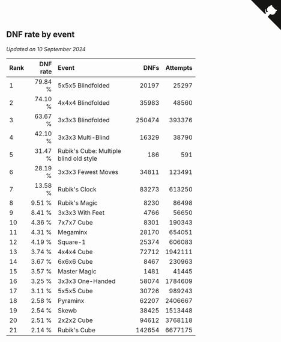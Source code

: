 ## DNF rate by event

*Updated on 10 September 2024*

| Rank | DNF rate | Event | DNFs | Attempts |
| :--- | ---: | :--- | ---: | ---: |
| 1 | 79.84 % | 5x5x5 Blindfolded | 20197 | 25297 |
| 2 | 74.10 % | 4x4x4 Blindfolded | 35983 | 48560 |
| 3 | 63.67 % | 3x3x3 Blindfolded | 250474 | 393376 |
| 4 | 42.10 % | 3x3x3 Multi-Blind | 16329 | 38790 |
| 5 | 31.47 % | Rubik's Cube: Multiple blind old style | 186 | 591 |
| 6 | 28.19 % | 3x3x3 Fewest Moves | 34811 | 123491 |
| 7 | 13.58 % | Rubik's Clock | 83273 | 613250 |
| 8 | 9.51 % | Rubik's Magic | 8230 | 86498 |
| 9 | 8.41 % | 3x3x3 With Feet | 4766 | 56650 |
| 10 | 4.36 % | 7x7x7 Cube | 8301 | 190343 |
| 11 | 4.31 % | Megaminx | 28170 | 654051 |
| 12 | 4.19 % | Square-1 | 25374 | 606083 |
| 13 | 3.74 % | 4x4x4 Cube | 72712 | 1942111 |
| 14 | 3.67 % | 6x6x6 Cube | 8467 | 230963 |
| 15 | 3.57 % | Master Magic | 1481 | 41445 |
| 16 | 3.25 % | 3x3x3 One-Handed | 58074 | 1784609 |
| 17 | 3.11 % | 5x5x5 Cube | 30726 | 989243 |
| 18 | 2.58 % | Pyraminx | 62207 | 2406667 |
| 19 | 2.54 % | Skewb | 38425 | 1513448 |
| 20 | 2.51 % | 2x2x2 Cube | 94612 | 3768118 |
| 21 | 2.14 % | Rubik's Cube | 142654 | 6677175 |


<a href="https://github.com/JustinTimeCuber/wca_statistics" class="github-corner" aria-label="View source on Github"><svg width="80" height="80" viewBox="0 0 250 250" style="fill:#151513; color:#fff; position: absolute; top: 0; border: 0; right: 0;" aria-hidden="true"><path d="M0,0 L115,115 L130,115 L142,142 L250,250 L250,0 Z"></path><path d="M128.3,109.0 C113.8,99.7 119.0,89.6 119.0,89.6 C122.0,82.7 120.5,78.6 120.5,78.6 C119.2,72.0 123.4,76.3 123.4,76.3 C127.3,80.9 125.5,87.3 125.5,87.3 C122.9,97.6 130.6,101.9 134.4,103.2" fill="currentColor" style="transform-origin: 130px 106px;" class="octo-arm"></path><path d="M115.0,115.0 C114.9,115.1 118.7,116.5 119.8,115.4 L133.7,101.6 C136.9,99.2 139.9,98.4 142.2,98.6 C133.8,88.0 127.5,74.4 143.8,58.0 C148.5,53.4 154.0,51.2 159.7,51.0 C160.3,49.4 163.2,43.6 171.4,40.1 C171.4,40.1 176.1,42.5 178.8,56.2 C183.1,58.6 187.2,61.8 190.9,65.4 C194.5,69.0 197.7,73.2 200.1,77.6 C213.8,80.2 216.3,84.9 216.3,84.9 C212.7,93.1 206.9,96.0 205.4,96.6 C205.1,102.4 203.0,107.8 198.3,112.5 C181.9,128.9 168.3,122.5 157.7,114.1 C157.9,116.9 156.7,120.9 152.7,124.9 L141.0,136.5 C139.8,137.7 141.6,141.9 141.8,141.8 Z" fill="currentColor" class="octo-body"></path></svg></a><style>.github-corner:hover .octo-arm{animation:octocat-wave 560ms ease-in-out}@keyframes octocat-wave{0%,100%{transform:rotate(0)}20%,60%{transform:rotate(-25deg)}40%,80%{transform:rotate(10deg)}}@media (max-width:500px){.github-corner:hover .octo-arm{animation:none}.github-corner .octo-arm{animation:octocat-wave 560ms ease-in-out}}</style>
